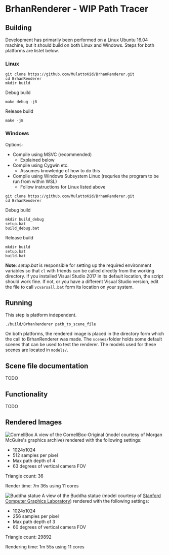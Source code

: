# BrhanRenderer - WIP Path Tracer

## Building
Development has primarily been performed on a Linux Ubuntu 16.04 machine, but it should build on both Linux and Windows. Steps for both platforms are listet below.
### Linux
```
git clone https://github.com/MulattoKid/BrhanRenderer.git
cd BrhanRenderer
mkdir build
```
Debug build
```
make debug -j8
```
Release build
```
make -j8
```

### Windows
Options:
  - Compile using MSVC (recommended)
    - Explained below
  - Compile using Cygwin etc.
    - Assumes knowledge of how to do this
  - Compile using Windows Subsystem Linux (requries the program to be run from within WSL)
    - Follow instructions for Linux listed above
```
git clone https://github.com/MulattoKid/BrhanRenderer.git
cd BrhanRenderer
```
Debug build
```
mkdir build_debug
setup.bat
build_debug.bat
```
Release build
```
mkdir build
setup.bat
build.bat
```
**Note**: *setup.bat* is responsible for setting up the required environment variables so that ```cl``` with friends can be called directly from the working directory. If you installed Visual Studio 2017 in its default location, the script should work fine. If not, or you have a different Visual Studio version, edit the file to call ```vcvarsall.bat``` form its location on your system.

## Running
This step is platform independent.
```
./build/BrhanRenderer path_to_scene_file
```
On both platforms, the rendered image is placed in the directory form which the call to BrhanRenderer was made. The ```scenes/```folder holds some default scenes that can be used to test the renderer. The models used for these scenes are located in ```models/```.

## Scene file documentation
TODO

## Functionality
TODO

## Rendered Images
![CornellBox](https://i.imgur.com/DGFBV83.png)
A view of the CornellBox-Original (model courtesy of Morgan McGuire's graphics archive) rendered with the following settings:
- 1024x1024
- 512 samples per pixel
- Max path depth of 4
- 63 degrees of vertical camera FOV

Triangle count: 36

Render time: 7m 36s using 11 cores

![Buddha statue](https://i.imgur.com/hQ3fVck.png)
A view of the Buddha statue (model courtesy of [Stanford Computer Graphics Laboratory](http://graphics.stanford.edu/data/3Dscanrep/)) rendered with the following settings:
- 1024x1024
- 256 samples per pixel
- Max path depth of 3
- 60 degrees of vertical camera FOV

Triangle count: 29892

Rendering time: 1m 55s using 11 cores

